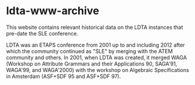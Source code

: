 # ldta-www-archive

This website contains relevant historical data on the LDTA instances that pre-date the SLE conference.

LDTA was an ETAPS conference from 2001 up to and including 2012 after which the community continued as "SLE" by merging with the ATEM community and others.
In 2001, when LDTA was created, it merged WAGA (Workshop on Attribute Grammars and their Applications 90, SAGA'91, WAGA'99, and WAGA'2000) 
with the workshop on Algebraic Specifications in Amsterdam (ASF+SDF 95 and ASF+SDF 97).
